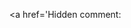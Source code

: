 <a href='Hidden comment: 
https://lh6.googleusercontent.com/-Q4tulgqqLdE/UWX5tUJZhTI/AAAAAAAAAUo/7OWFxxS4JPs/s172/Picture+8.png
'></a>

<a href='Hidden comment: 
<script>
(function(i,s,o,g,r,a,m){i["GoogleAnalyticsObject"]=r;i[r]=i[r]||function(){
(i[r].q=i[r].q||[]).push(arguments)},i[r].l=1*new Date();a=s.createElement(o),
m=s.getElementsByTagName(o)[0];a.async=1;a.src=g;m.parentNode.insertBefore(a,m)
})(window,document,"script","//www.google-analytics.com/analytics.js","ga");

ga("create", "UA-40446043-1", "google.com");
ga("send", "pageview");



Unknown end tag for &lt;/script&gt;


'></a>

<a href='Hidden comment: 

<wiki:gadget url="http://www.aimright.net/KVDonateGadget.xml" border="0" height = "80"/>

'></a>








<a href='Hidden comment: 
[https://www.paypal.com/cgi-bin/webscr?cmd=_s-xclick&hosted_button_id=5EQ3WGZ32PDT2]


Welcome,

===This repository will be up for legacy proposes, new project will be announced soon===

'></a>


<a href='Hidden comment: 
<wiki:video url="http://www.youtube.com/watch?v=sdDiYGuU3hs"  width="390" height="250" />
'></a>

<a href='Hidden comment: 
This Open Source Project use´s GNU GPL v3 License and you can redistribute it and/or modify it under the terms of the GNU General Public License as published by the Free Software Foundation, either version 3 of the License, or any later version.

Right Credits should be always given to those who developed this software for the Multiwii community:

* *Jean Gabriel Maurice*



* *Carlo Nebuloni*

* *Ross Power *

* *Itai Nahshon*

* *Liam O´Brien*

* *Andi Sch*

* *Kataventos*
'></a>



<a href='Hidden comment: 
* If you like to use this software, send us your [https://www.paypal.com/cgi-bin/webscr?cmd=_s-xclick&hosted_button_id=Q5VJ43Q2U2J6C kind support]*.
'></a>


> This software is realeased under Creative Commons Attribution Non Commercial  [ShareAlike 3.0](http://creativecommons.org/licenses/by-nc-sa/3.0/) Unported License.

![https://lh4.googleusercontent.com/-DsT3lFM5M1E/U2egJ9ghCtI/AAAAAAAABm8/7iAjqtq8eJQ/s116/CC.jpeg](https://lh4.googleusercontent.com/-DsT3lFM5M1E/U2egJ9ghCtI/AAAAAAAABm8/7iAjqtq8eJQ/s116/CC.jpeg)

We will do our best to assist you [here](https://groups.google.com/forum/#!forum/kv-team-osd) even after 2.3 release. We will not develop further this code but we will continue to fix it until last bug found on the last release. Preferable you should use the [Issues](https://code.google.com/p/rush-osd-development/issues/list) section to submit them.

**[DOWNLOAD 2.3](https://drive.google.com/folderview?id=0B1CCV7fPPr_dRFM4RlBUTGxDSjA&usp=sharing)**


![https://lh5.googleusercontent.com/-jjvnS7Rnwkg/U2eSuCv1xpI/AAAAAAAABms/O_Y9idE-4yg/s399/Picture%25201.png](https://lh5.googleusercontent.com/-jjvnS7Rnwkg/U2eSuCv1xpI/AAAAAAAABms/O_Y9idE-4yg/s399/Picture%25201.png) <a href='http://www.youtube.com/watch?feature=player_embedded&v=ei9VKCWjWwo' target='_blank'><img src='http://img.youtube.com/vi/ei9VKCWjWwo/0.jpg' width='380' height=240 /></a>

Thank you for trusting us your FPV flights.


![https://lh3.googleusercontent.com/-wCUP4wC7qAo/Ur6DE-mfJpI/AAAAAAAABZk/rt4H23lACxc/w250-h57-no/LogoOSD_1.png](https://lh3.googleusercontent.com/-wCUP4wC7qAo/Ur6DE-mfJpI/AAAAAAAABZk/rt4H23lACxc/w250-h57-no/LogoOSD_1.png)

Have fun, fly hard but safe,

KV Team OSD